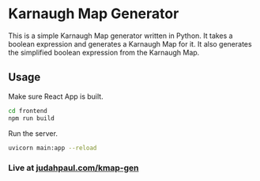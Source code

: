 # Karnaugh Map Generator

This is a simple Karnaugh Map generator written in Python. It takes a boolean expression and generates a Karnaugh Map for it. It also generates the simplified boolean expression from the Karnaugh Map.

## Usage
Make sure React App is built.
```bash
cd frontend
npm run build
```

Run the server.
```bash
uvicorn main:app --reload
```

### Live at [judahpaul.com/kmap-gen](https://judahpaul.com/kmap-gen)